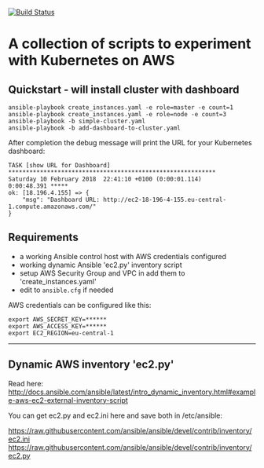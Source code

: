 [![Build Status](https://travis-ci.org/twillert/kubernetes-sandbox.svg?branch=master)](https://travis-ci.org/twillert/kubernetes-sandbox)

# A collection of scripts to experiment with Kubernetes on AWS

## Quickstart - will install cluster with dashboard

```
ansible-playbook create_instances.yaml -e role=master -e count=1
ansible-playbook create_instances.yaml -e role=node -e count=3
ansible-playbook -b simple-cluster.yaml
ansible-playbook -b add-dashboard-to-cluster.yaml
```

After completion the debug message will print the URL for your Kubernetes dashboard:

```
TASK [show URL for Dashboard] ***********************************************************
Saturday 10 February 2018  22:41:10 +0100 (0:00:01.114)       0:00:48.391 *****
ok: [18.196.4.155] => {
    "msg": "Dashboard URL: http://ec2-18-196-4-155.eu-central-1.compute.amazonaws.com/"
}
```

## Requirements

- a working Ansible control host with AWS credentials configured
- working dynamic Ansible 'ec2.py' inventory script
- setup AWS Security Group and VPC in add them to 'create_instances.yaml'
- edit to `ansible.cfg` if needed

AWS credentials can be configured like this:

```
export AWS_SECRET_KEY=******
export AWS_ACCESS_KEY=******
export EC2_REGION=eu-central-1
```

---

## Dynamic AWS inventory 'ec2.py'

Read here: http://docs.ansible.com/ansible/latest/intro_dynamic_inventory.html#example-aws-ec2-external-inventory-script

You can get ec2.py and ec2.ini here and save both in /etc/ansible:

https://raw.githubusercontent.com/ansible/ansible/devel/contrib/inventory/ec2.ini
https://raw.githubusercontent.com/ansible/ansible/devel/contrib/inventory/ec2.py


